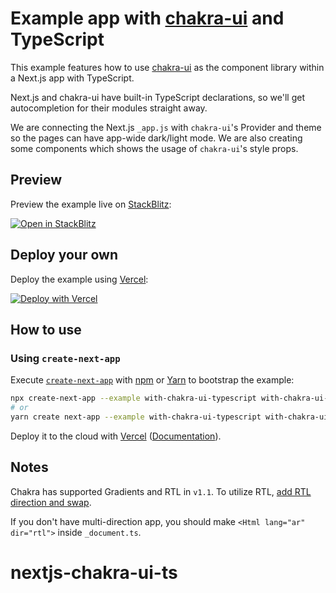 # Example app with [chakra-ui](https://github.com/chakra-ui/chakra-ui) and TypeScript

This example features how to use [chakra-ui](https://github.com/chakra-ui/chakra-ui) as the component library within a Next.js app with TypeScript.

Next.js and chakra-ui have built-in TypeScript declarations, so we'll get autocompletion for their modules straight away.

We are connecting the Next.js `_app.js` with `chakra-ui`'s Provider and theme so the pages can have app-wide dark/light mode. We are also creating some components which shows the usage of `chakra-ui`'s style props.

## Preview

Preview the example live on [StackBlitz](http://stackblitz.com/):

[![Open in StackBlitz](https://developer.stackblitz.com/img/open_in_stackblitz.svg)](https://stackblitz.com/github/vercel/next.js/tree/canary/examples/with-chakra-ui-typescript)

## Deploy your own

Deploy the example using [Vercel](https://vercel.com?utm_source=github&utm_medium=readme&utm_campaign=next-example):

[![Deploy with Vercel](https://vercel.com/button)](https://vercel.com/new/git/external?repository-url=https://github.com/vercel/next.js/tree/canary/examples/with-chakra-ui-typescript&project-name=with-chakra-ui-typescript&repository-name=with-chakra-ui-typescript)

## How to use

### Using `create-next-app`

Execute [`create-next-app`](https://github.com/vercel/next.js/tree/canary/packages/create-next-app) with [npm](https://docs.npmjs.com/cli/init) or [Yarn](https://yarnpkg.com/lang/en/docs/cli/create/) to bootstrap the example:

```bash
npx create-next-app --example with-chakra-ui-typescript with-chakra-ui-typescript-app
# or
yarn create next-app --example with-chakra-ui-typescript with-chakra-ui-typescript-app
```

Deploy it to the cloud with [Vercel](https://vercel.com/new?utm_source=github&utm_medium=readme&utm_campaign=next-example) ([Documentation](https://nextjs.org/docs/deployment)).

## Notes

Chakra has supported Gradients and RTL in `v1.1`. To utilize RTL, [add RTL direction and swap](https://chakra-ui.com/docs/features/rtl-support).

If you don't have multi-direction app, you should make `<Html lang="ar" dir="rtl">` inside `_document.ts`.
# nextjs-chakra-ui-ts
